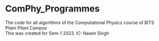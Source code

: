 # ComPhy_Programmes
The code for all algorithms of the Computational Physics course of BITS Pilani Pilani Campus<br>
This was created for Sem-1 2023.
IC: Nawin Singh
